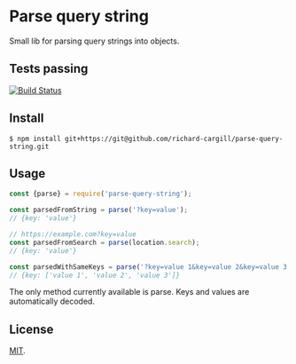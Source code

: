 # Parse query string

Small lib for parsing query strings into objects. 

## Tests passing
[![Build Status](https://travis-ci.com/richard-cargill/parse-query-string.svg?branch=master)](https://travis-ci.com/richard-cargill/parse-query-string)

## Install

``` 
$ npm install git+https://git@github.com/richard-cargill/parse-query-string.git 
```

## Usage
```js
const {parse} = require('parse-query-string');

const parsedFromString = parse('?key=value');
// {key: 'value'}

// https://example.com?key=value
const parsedFromSearch = parse(location.search);
// {key: 'value'}

const parsedWithSameKeys = parse('?key=value 1&key=value 2&key=value 3');
// {key: ['value 1', 'value 2', 'value 3']}
```

The only method currently available is parse. Keys and values are automatically decoded.

## License

[MIT](LICENSE).
